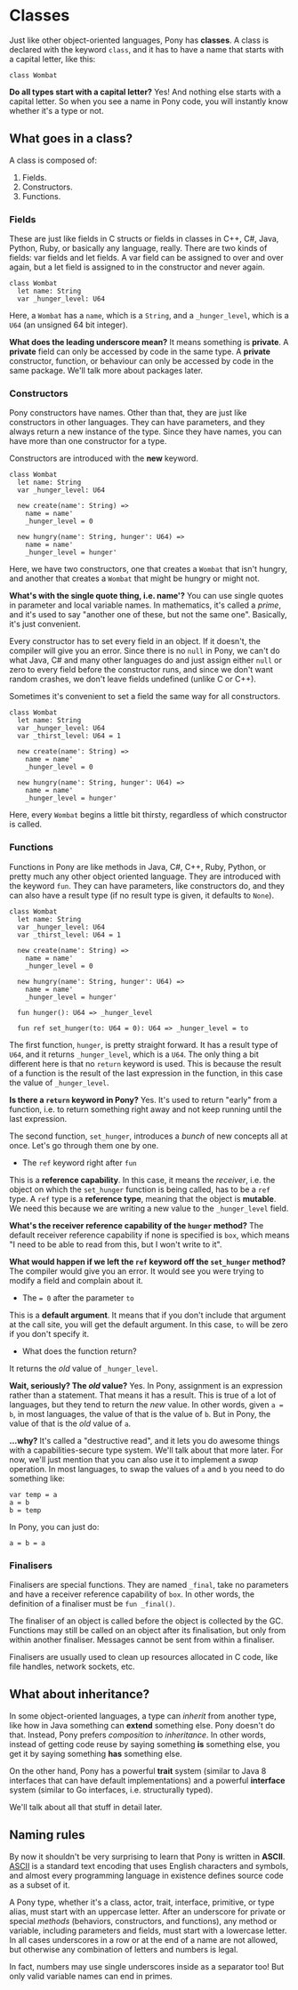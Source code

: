 # Classes

Just like other object-oriented languages, Pony has __classes__. A class is 
declared with the keyword `class`, and it has to have a name that starts with a 
capital letter, like this:

```pony
class Wombat
```

__Do all types start with a capital letter?__ Yes! And nothing else starts with 
a capital letter. So when you see a name in Pony code, you will instantly know 
whether it's a type or not.

## What goes in a class?

A class is composed of:

1. Fields.
2. Constructors.
3. Functions.

### Fields

These are just like fields in C structs or fields in classes in C++, C#, Java, 
Python, Ruby, or basically any language, really. There are two kinds of fields: 
var fields and let fields. A var field can be assigned to over and over again, 
but a let field is assigned to in the constructor and never again.

```pony
class Wombat
  let name: String
  var _hunger_level: U64
```

Here, a `Wombat` has a `name`, which is a `String`, and a `_hunger_level`, 
which is a `U64` (an unsigned 64 bit integer).

__What does the leading underscore mean?__ It means something is __private__. 
A __private__ field can only be accessed by code in the same type. A 
__private__ constructor, function, or behaviour can only be accessed by code in 
the same package. We'll talk more about packages later.

### Constructors

Pony constructors have names. Other than that, they are just like constructors 
in other languages. They can have parameters, and they always return a new 
instance of the type. Since they have names, you can have more than one 
constructor for a type.

Constructors are introduced with the __new__ keyword.

```pony
class Wombat
  let name: String
  var _hunger_level: U64

  new create(name': String) =>
    name = name'
    _hunger_level = 0

  new hungry(name': String, hunger': U64) =>
    name = name'
    _hunger_level = hunger'
```

Here, we have two constructors, one that creates a `Wombat` that isn't hungry, 
and another that creates a `Wombat` that might be hungry or might not.

__What's with the single quote thing, i.e. name'?__ You can use single quotes 
in parameter and local variable names. In mathematics, it's called a _prime_, 
and it's used to say "another one of these, but not the same one". Basically, 
it's just convenient.

Every constructor has to set every field in an object. If it doesn't, the 
compiler will give you an error. Since there is no `null` in Pony, we can't do 
what Java, C# and many other languages do and just assign either `null` or zero 
to every field before the constructor runs, and since we don't want random 
crashes, we don't leave fields undefined (unlike C or C++).

Sometimes it's convenient to set a field the same way for all constructors.

```pony
class Wombat
  let name: String
  var _hunger_level: U64
  var _thirst_level: U64 = 1

  new create(name': String) =>
    name = name'
    _hunger_level = 0

  new hungry(name': String, hunger': U64) =>
    name = name'
    _hunger_level = hunger'
```

Here, every `Wombat` begins a little bit thirsty, regardless of which 
constructor is called.

### Functions

Functions in Pony are like methods in Java, C#, C++, Ruby, Python, or pretty 
much any other object oriented language. They are introduced with the keyword 
`fun`. They can have parameters, like constructors do, and they can also have a 
result type (if no result type is given, it defaults to `None`).

```pony
class Wombat
  let name: String
  var _hunger_level: U64
  var _thirst_level: U64 = 1

  new create(name': String) =>
    name = name'
    _hunger_level = 0

  new hungry(name': String, hunger': U64) =>
    name = name'
    _hunger_level = hunger'

  fun hunger(): U64 => _hunger_level

  fun ref set_hunger(to: U64 = 0): U64 => _hunger_level = to
```

The first function, `hunger`, is pretty straight forward. It has a result type 
of `U64`, and it returns `_hunger_level`, which is a `U64`. The only thing a 
bit different here is that no `return` keyword is used. This is because the 
result of a function is the result of the last expression in the function, in 
this case the value of `_hunger_level`.

__Is there a `return` keyword in Pony?__ Yes. It's used to return "early" from 
a function, i.e. to return something right away and not keep running until the 
last expression.

The second function, `set_hunger`, introduces a _bunch_ of new concepts all at 
once. Let's go through them one by one.

* The `ref` keyword right after `fun`

This is a __reference capability__. In this case, it means the _receiver_, i.e. 
the object on which the `set_hunger` function is being called, has to be a 
`ref` type. A `ref` type is a __reference type__, meaning that the object is 
__mutable__. We need this because we are writing a new value to the 
`_hunger_level` field.

__What's the receiver reference capability of the `hunger` method?__ The 
default receiver reference capability if none is specified is `box`, which 
means "I need to be able to read from this, but I won't write to it".

__What would happen if we left the `ref` keyword off the `set_hunger` method?__ 
The compiler would give you an error. It would see you were trying to modify a 
field and complain about it.

* The `= 0` after the parameter `to`

This is a __default argument__. It means that if you don't include that 
argument at the call site, you will get the default argument. In this case, 
`to` will be zero if you don't specify it.

* What does the function return?

It returns the _old_ value of `_hunger_level`.

__Wait, seriously? The _old_ value?__ Yes. In Pony, assignment is an expression 
rather than a statement. That means it has a result. This is true of a lot of 
languages, but they tend to return the _new_ value. In other words, given 
`a = b`, in most languages, the value of that is the value of `b`. But in Pony, 
the value of that is the _old_ value of `a`.

__...why?__ It's called a "destructive read", and it lets you do awesome things 
with a capabilities-secure type system. We'll talk about that more later. For 
now, we'll just mention that you can also use it to implement a _swap_ 
operation. In most languages, to swap the values of `a` and `b` you need to do 
something like:

```pony
var temp = a
a = b
b = temp
```

In Pony, you can just do:

```pony
a = b = a
```

### Finalisers

Finalisers are special functions. They are named `_final`, take no parameters
and have a receiver reference capability of `box`. In other words, the
definition of a finaliser must be `fun _final()`.

The finaliser of an object is called before the object is collected by the GC.
Functions may still be called on an object after its finalisation, but only
from within another finaliser. Messages cannot be sent from within a finaliser.

Finalisers are usually used to clean up resources allocated in C code, like
file handles, network sockets, etc.

## What about inheritance?

In some object-oriented languages, a type can _inherit_ from another type, like 
how in Java something can __extend__ something else. Pony doesn't do that. 
Instead, Pony prefers _composition_ to _inheritance_. In other words, instead 
of getting code reuse by saying something __is__ something else, you get it by 
saying something __has__ something else.

On the other hand, Pony has a powerful __trait__ system (similar to Java 8 
interfaces that can have default implementations) and a powerful __interface__ 
system (similar to Go interfaces, i.e. structurally typed).

We'll talk about all that stuff in detail later.

## Naming rules

By now it shouldn't be very surprising to learn that Pony is written in 
__ASCII__. [ASCII](https://en.wikipedia.org/wiki/ASCII) is a standard text 
encoding that uses English characters and symbols, and almost every programming 
language in existence defines source code as a subset of it.

A Pony type, whether it's a class, actor, trait, interface, primitive, 
or type alias, must start with an uppercase letter. After an underscore for 
private or special _methods_ (behaviors, constructors, and functions), any 
method or variable, including parameters and fields, must start with a 
lowercase letter. In all cases underscores in a row or at the end of a name are 
not allowed, but otherwise any combination of letters and numbers is legal.

In fact, numbers may use single underscores inside as a separator too! But only 
valid variable names can end in primes.
